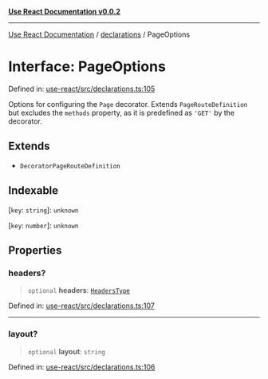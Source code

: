 [**Use React Documentation v0.0.2**](../../README.md)

***

[Use React Documentation](../../modules.md) / [declarations](../README.md) / PageOptions

# Interface: PageOptions

Defined in: [use-react/src/declarations.ts:105](https://github.com/stonemjs/use-react/blob/a85b32b76e105a7bc655ce084e0841ade8b0df8a/src/declarations.ts#L105)

Options for configuring the `Page` decorator.
Extends `PageRouteDefinition` but excludes the `methods` property,
as it is predefined as `'GET'` by the decorator.

## Extends

- `DecoratorPageRouteDefinition`

## Indexable

\[`key`: `string`\]: `unknown`

\[`key`: `number`\]: `unknown`

## Properties

### headers?

> `optional` **headers**: [`HeadersType`](../type-aliases/HeadersType.md)

Defined in: [use-react/src/declarations.ts:107](https://github.com/stonemjs/use-react/blob/a85b32b76e105a7bc655ce084e0841ade8b0df8a/src/declarations.ts#L107)

***

### layout?

> `optional` **layout**: `string`

Defined in: [use-react/src/declarations.ts:106](https://github.com/stonemjs/use-react/blob/a85b32b76e105a7bc655ce084e0841ade8b0df8a/src/declarations.ts#L106)
